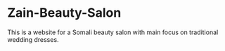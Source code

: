# Zain-Beauty-Salon
This is a website for a Somali beauty salon with main focus on traditional wedding dresses.